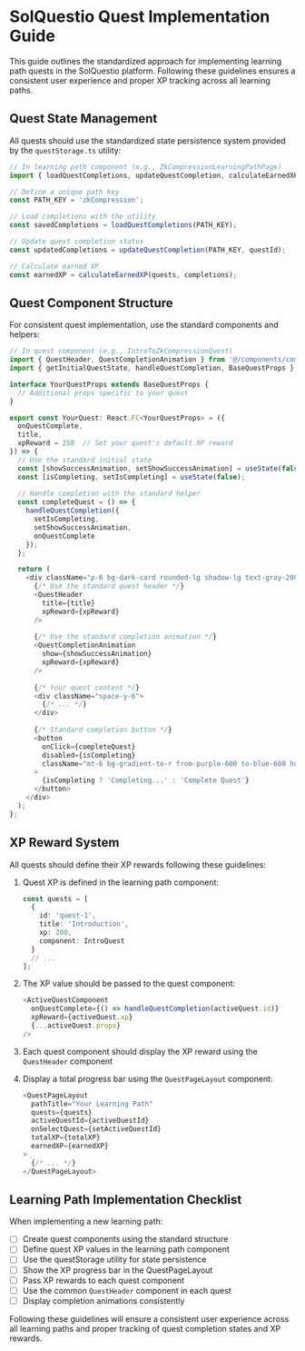 # SolQuestio Quest Implementation Guide

This guide outlines the standardized approach for implementing learning path quests in the SolQuestio platform. Following these guidelines ensures a consistent user experience and proper XP tracking across all learning paths.

## Quest State Management

All quests should use the standardized state persistence system provided by the `questStorage.ts` utility:

```typescript
// In learning path component (e.g., ZkCompressionLearningPathPage)
import { loadQuestCompletions, updateQuestCompletion, calculateEarnedXP } from '@/lib/questStorage';

// Define a unique path key
const PATH_KEY = 'zkCompression';

// Load completions with the utility
const savedCompletions = loadQuestCompletions(PATH_KEY);

// Update quest completion status
const updatedCompletions = updateQuestCompletion(PATH_KEY, questId);

// Calculate earned XP
const earnedXP = calculateEarnedXP(quests, completions);
```

## Quest Component Structure

For consistent quest implementation, use the standard components and helpers:

```typescript
// In quest component (e.g., IntroToZkCompressionQuest)
import { QuestHeader, QuestCompletionAnimation } from '@/components/common/QuestHeader';
import { getInitialQuestState, handleQuestCompletion, BaseQuestProps } from '@/lib/questHelpers';

interface YourQuestProps extends BaseQuestProps {
  // Additional props specific to your quest
}

export const YourQuest: React.FC<YourQuestProps> = ({ 
  onQuestComplete, 
  title, 
  xpReward = 250  // Set your quest's default XP reward
}) => {
  // Use the standard initial state
  const [showSuccessAnimation, setShowSuccessAnimation] = useState(false);
  const [isCompleting, setIsCompleting] = useState(false);
  
  // Handle completion with the standard helper
  const completeQuest = () => {
    handleQuestCompletion({
      setIsCompleting,
      setShowSuccessAnimation,
      onQuestComplete
    });
  };

  return (
    <div className="p-6 bg-dark-card rounded-lg shadow-lg text-gray-200 relative overflow-hidden">
      {/* Use the standard quest header */}
      <QuestHeader 
        title={title} 
        xpReward={xpReward} 
      />
      
      {/* Use the standard completion animation */}
      <QuestCompletionAnimation 
        show={showSuccessAnimation} 
        xpReward={xpReward} 
      />
      
      {/* Your quest content */}
      <div className="space-y-6">
        {/* ... */}
      </div>
      
      {/* Standard completion button */}
      <button 
        onClick={completeQuest}
        disabled={isCompleting}
        className="mt-6 bg-gradient-to-r from-purple-600 to-blue-600 hover:from-purple-700 hover:to-blue-700 text-white font-bold py-3 px-8 rounded-lg"
      >
        {isCompleting ? 'Completing...' : 'Complete Quest'}
      </button>
    </div>
  );
};
```

## XP Reward System

All quests should define their XP rewards following these guidelines:

1. Quest XP is defined in the learning path component:
   ```typescript
   const quests = [
     {
       id: 'quest-1',
       title: 'Introduction',
       xp: 200,
       component: IntroQuest
     }
     // ...
   ];
   ```

2. The XP value should be passed to the quest component:
   ```typescript
   <ActiveQuestComponent 
     onQuestComplete={() => handleQuestCompletion(activeQuest.id)}
     xpReward={activeQuest.xp}
     {...activeQuest.props}
   />
   ```

3. Each quest component should display the XP reward using the `QuestHeader` component

4. Display a total progress bar using the `QuestPageLayout` component:
   ```typescript
   <QuestPageLayout
     pathTitle="Your Learning Path"
     quests={quests}
     activeQuestId={activeQuestId}
     onSelectQuest={setActiveQuestId}
     totalXP={totalXP}
     earnedXP={earnedXP}
   >
     {/* ... */}
   </QuestPageLayout>
   ```

## Learning Path Implementation Checklist

When implementing a new learning path:

- [ ] Create quest components using the standard structure
- [ ] Define quest XP values in the learning path component
- [ ] Use the questStorage utility for state persistence
- [ ] Show the XP progress bar in the QuestPageLayout
- [ ] Pass XP rewards to each quest component
- [ ] Use the common `QuestHeader` component in each quest
- [ ] Display completion animations consistently

Following these guidelines will ensure a consistent user experience across all learning paths and proper tracking of quest completion states and XP rewards. 